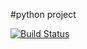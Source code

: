 #python project

[![Build Status](https://travis-ci.org/Akame-moe/PythonProject.svg?branch=master)](https://travis-ci.org/Akame-moe/PythonProject)
